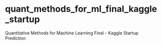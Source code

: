 # quant_methods_for_ml_final_kaggle_startup
 Quantitative Methods for Machine Learning Final - Kaggle Startup Prediction
